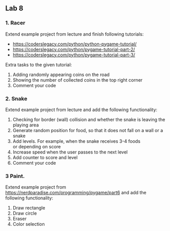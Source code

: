 ## Lab 8

### 1. Racer
Extend example project from lecture and finish following tutorials:
* https://coderslegacy.com/python/python-pygame-tutorial/
* https://coderslegacy.com/python/pygame-tutorial-part-2/
* https://coderslegacy.com/python/pygame-tutorial-part-3/

Extra tasks to the given tutorial:
1. Adding randomly appearing coins on the road
2. Showing the number of collected coins in the top right corner
6. Comment your code

### 2. Snake
Extend example project from lecture and add the following functionality:
1. Checking for border (wall) collision and whether the snake is leaving the playing area
2. Generate random position for food, so that it does not fall on a wall or a snake
3. Add levels. For example, when the snake receives 3-4 foods or depending on score 
5. Increase speed when the user passes to the next level
6. Add counter to score and level
6. Comment your code


### 3 Paint.
Extend example project from https://nerdparadise.com/programming/pygame/part6 and add the following functionality:
1. Draw rectangle
2. Draw circle
3. Eraser
4. Color selection
